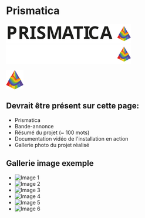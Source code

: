 # Prismatica

![](/medias/logo/prismatica-logo-black.svg#gh-dark-mode-only)
![](/medias/logo/prismatica-logo-white.svg#gh-light-mode-only)

<img src="./medias/logo/prismatica-logo.svg" style="max-width: 24em">


## Devrait être présent sur cette page:

* Prismatica
* Bande-annonce
* Résumé du projet (~ 100 mots)
* Documentation vidéo de l'installation en action
* Gallerie photo du projet réalisé

## Gallerie image exemple

* ![Image 1](https://placehold.co/400x400?text=1+image)
* ![Image 2](https://placehold.co/400x400?text=2+image)
* ![Image 3](https://placehold.co/400x400?text=3+image)
* ![Image 4](https://placehold.co/400x400?text=4+image)
* ![Image 5](https://placehold.co/400x400?text=5+image)
* ![Image 6](https://placehold.co/400x400?text=6+image)

